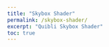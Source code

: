```yaml
---
title: "Skybox Shader"
permalink: /skybox-shader/
excerpt: "Quibli Skybox Shader"
toc: true
---
```



